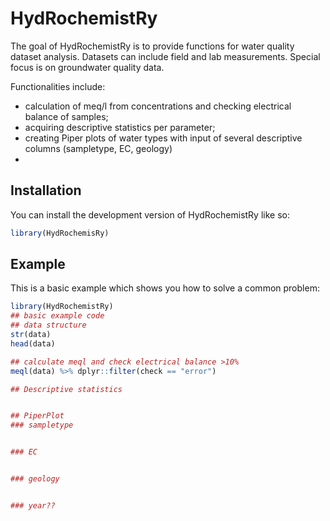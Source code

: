 
# HydRochemistRy

<!-- badges: start -->
<!-- badges: end -->

The goal of HydRochemistRy is to provide functions for water quality dataset analysis. 
Datasets can include field and lab measurements. Special focus is on groundwater quality data. 

Functionalities include:
- calculation of meq/l from concentrations and checking electrical balance of samples;
- acquiring descriptive statistics per parameter;
- creating Piper plots of water types with input of several descriptive columns (sampletype, EC, geology)
- 

## Installation

You can install the development version of HydRochemistRy like so:

``` r
library(HydRochemisRy)
```

## Example

This is a basic example which shows you how to solve a common problem:

``` r
library(HydRochemistRy)
## basic example code
## data structure
str(data)
head(data)

## calculate meql and check electrical balance >10%
meql(data) %>% dplyr::filter(check == "error")

## Descriptive statistics


## PiperPlot
### sampletype


### EC


### geology


### year??


```

